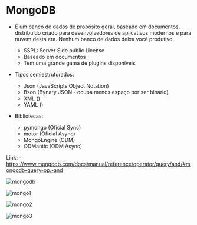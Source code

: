 # MongoDB


-  É um banco de dados de propósito geral, baseado em documentos, distribuído criado para desenvolvedores de aplicativos modernos e para nuvem desta era. Nenhum banco de dados deixa você produtivo.
    - SSPL: Server Side public License
    - Baseado em documentos
    - Tem uma grande gama de plugins disponíveis

- Tipos semiestruturados:
    - Json (JavaScripts Object Notation)
    - Bson (Bynary JSON -  ocupa menos espaço por ser binário)
    - XML ()
    - YAML ()


- Bibliotecas:
    - pymongo (Oficial Sync)
    - motor (Oficial Async)
    - MongoEngine (ODM)
    - ODMantic (ODM Async)    
    

Link:
    - https://www.mongodb.com/docs/manual/reference/operator/query/and/#mongodb-query-op.-and
    
    
 
![mongodb](https://user-images.githubusercontent.com/43301551/217809185-678b9466-6aed-4983-872d-9e60118f8fcc.png)


![mongo1](https://user-images.githubusercontent.com/43301551/217809248-d47d7ddc-9f6c-4cd2-a08a-6867c6bb1a8b.png)


![mongo2](https://user-images.githubusercontent.com/43301551/217809268-386ae575-473a-4667-82e4-187122828887.png)


![mongo3](https://user-images.githubusercontent.com/43301551/217809302-e12ce6c8-62a0-4d16-b916-d2cefcd89803.png)

